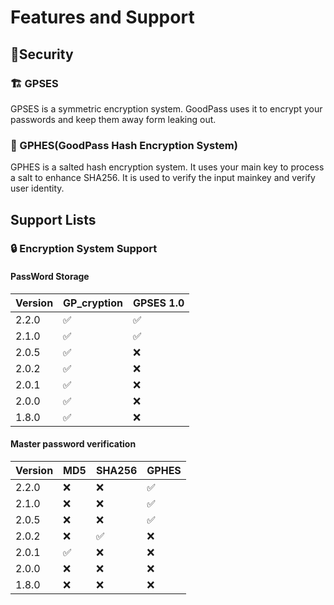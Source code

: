 # Features and Support
## 🔐Security
### 🏗️ GPSES
GPSES is a symmetric encryption system. GoodPass uses it to encrypt your passwords and keep them away form leaking out.
### 🔏 GPHES(GoodPass Hash Encryption System) 
GPHES is a salted hash encryption system. It uses your main key to process a salt to enhance SHA256. It is used to verify the input mainkey and verify user identity.

## Support Lists
### 🔒 Encryption System Support
#### PassWord Storage
| Version | GP_cryption        | GPSES 1.0         |
| ------- | ------------------ | ----------------- |
| 2.2.0   | :white_check_mark: | :white_check_mark:|
| 2.1.0   | :white_check_mark: | :white_check_mark:|
| 2.0.5   | :white_check_mark: | :x:               |
| 2.0.2   | :white_check_mark: | :x:               |
| 2.0.1   | :white_check_mark: | :x:               |
| 2.0.0   | :white_check_mark: | :x:               |
| 1.8.0   | :white_check_mark: | :x:               |

#### Master password verification 
| Version | MD5                | SHA256             | GPHES              |
| ------- | ------------------ | ------------------ | ------------------ |
| 2.2.0   | :x:                | :x:                | :white_check_mark: |
| 2.1.0   | :x:                | :x:                | :white_check_mark: |
| 2.0.5   | :x:                | :x:                | :white_check_mark: |
| 2.0.2   | :x:                | :white_check_mark: | :x:                |
| 2.0.1   | :white_check_mark: | :x:                | :x:                |
| 2.0.0   | :x:                | :x:                | :x:                |
| 1.8.0   | :x:                | :x:                | :x:                |
